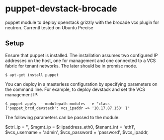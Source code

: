 puppet-devstack-brocade
=======================

puppet module to deploy openstack grizzly with the brocade vcs plugin for neutron.  Currentl tested on Ubuntu Precise


Setup
-----

Ensure that puppet is installed.  The installation assumes two configured IP addresses on the host, one for management and one connected to a VCS fabric for tenant networks.
The later should be in promisc mode.

	$ apt-get install puppet


You can deploy in a masterless configuration by specifying parameters on the command line.  For example, to deploy devstack and set the VCS management IP:

	$ puppet apply  --modulepath modules  -e "class {'puppet_brcd_devstack': vcs_ipaddr => '10.17.87.158' }" 


The following parameters can be passed to the module:

  $ctrl_ip      = '',
  $mgmt_ip      = $::ipaddress_eth0,
  $tenant_int   = 'eth1',
  $vcs_username = 'admin',
  $vcs_password = 'password',
  $vcs_ipaddr,


